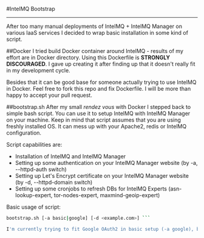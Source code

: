 #IntelMQ Bootstrap
______

After too many manual deployments of IntelMQ + IntelMQ Manager on various IaaS services I decided to wrap basic installation in some kind of script.

##Docker
I tried build Docker container around IntelMQ - results of my effort are in Docker directory. Using this Dockerfile is **STRONGLY DISCOURAGED**. I gave up creating it after finding up that it doesn't really fit in my development cycle.

Besides that it can be good base for someone actually trying to use IntelMQ in Docker. Feel free to fork this repo and fix Dockerfile. I will be more than happy to accept your pull request.

##bootstrap.sh
After my small *rendez vous* with Docker I stepped back to simple bash script. You can use it to setup IntelMQ with IntelMQ Manager on your machine. Keep in mind that script assumes that you are using freshly installed OS. It can mess up with your Apache2, redis or IntelMQ configuration.

Script capabilities are:
 - Installation of IntelMQ and IntelMQ Manager
 - Setting up some authentication on your IntelMQ Manager website (by -a, --httpd-auth switch)
 - Setting up Let's Encrypt certificate on your IntelMQ Manager website (by -d, --httpd-domain switch)
 - Setting up some cronjobs to refresh DBs for IntelMQ Experts (asn-lookup-expert, tor-nodes-expert, maxmind-geoip-expert)

Basic usage of script:
```bash
bootstrap.sh [-a basic|google] [-d <example.com>] ```

I'm currently trying to fit Google OAuth2 in basic setup (-a google), but it's still WIP. At this moment this switch makes totally nothing. 
